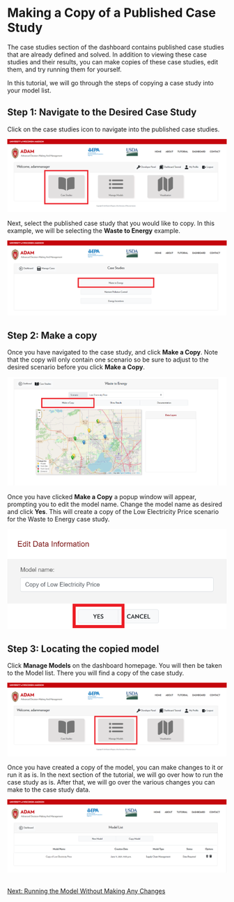 <h1>Making a Copy of a Published Case Study</h1>

<p>
    The case studies section of the dashboard contains published case studies that are already defined and solved. In addition to viewing these case studies and their results, you can make copies of these case studies, edit them, and try running them for yourself.
</p>

<p>
    In this tutorial, we will go through the steps of copying a case study into your model list.
</p>


<h2>Step 1: Navigate to the Desired Case Study</h2>

<p>
    Click on the case studies icon to navigate into the published case studies.
</p>

<img src="Pictures\Dashboard_tutorials\copy_model\nav_to_case_studies_1.png">

<br>

Next, select the published case study that you would like to copy. In this example, we will be selecting the **Waste to Energy** example. 

<img src="Pictures\Dashboard_tutorials\copy_model\nav_to_case_studies_2.png">

<h2>Step 2: Make a copy</h2>

Once you have navigated to the case study, and click **Make a Copy**. Note that the copy will only contain one scenario so be sure to adjust to the desired scenario before you click **Make a Copy**.

<img src="Pictures\Dashboard_tutorials\copy_model\case_study.png">

<br>

Once you have clicked **Make a Copy** a popup window will appear, prompting you to edit the model name. Change the model name as desired and click **Yes**. This will create a copy of the Low Electricity Price scenario for the Waste to Energy case study. 

<img src="Pictures\Dashboard_tutorials\copy_model\case_study_window.png">

<h2>Step 3: Locating the copied model</h2>

Click **Manage Models** on the dashboard homepage. You will then be taken to the Model list. There you will find a copy of the case study. 

<img src="Pictures\Dashboard_tutorials\copy_model\manage_models.png">

<br> 

Once you have created a copy of the model, you can make changes to it or run it as is. In the next section of the tutorial, we will go over how to run the case study as is. After that, we will go over the various changes you can make to the case study data. 

<img src="Pictures\Dashboard_tutorials\copy_model\model_list.png">

<br>
<br>

<a href="/ADAM_Documentation/dashboard_run_model.html">Next: Running the Model Without Making Any Changes</a>